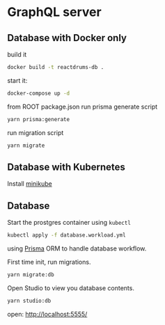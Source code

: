 # GraphQL server

## Database with Docker only

build it

```bash
docker build -t reactdrums-db .
```

start it:

```bash
docker-compose up -d
```

from ROOT package.json
run prisma generate script

```bash
yarn prisma:generate
```

run migration script

```bash
yarn migrate
```

## Database with Kubernetes

Install [minikube](https://minikube.sigs.k8s.io/docs/start/)

## Database

Start the prostgres container using `kubectl`

```bash
kubectl apply -f database.workload.yml
```

using [Prisma](https://www.prisma.io/) ORM to handle database workflow.

First time init, run migrations.

```bash
yarn migrate:db
```

Open Studio to view you database contents.

```bash
yarn studio:db
```

open: [http://localhost:5555/](http://localhost:5555/)
